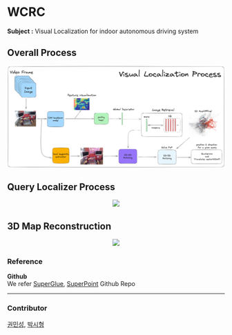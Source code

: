 # WCRC
**Subject :** Visual Localization for indoor autonomous driving system<br/>

## Overall Process
<p align=center>
    <img src="./assets/vlp.png"/>
</p>

## Query Localizer Process
<p align=center>
    <img src="./assets/recon.png"/>
</p>

## 3D Map Reconstruction
<p align=center>
    <img src="./assets/pnu_map.gif"/>
</p>

### Reference
**Github**<br/>
We refer [SuperGlue](https://github.com/magicleap/SuperGluePretrainedNetwork), [SuperPoint](https://github.com/rpautrat/SuperPoint) Github Repo <br/>


---

### Contributor
[권민성](https://github.com/mnseong), 
[박시형](https://github.com/sihyeong671)